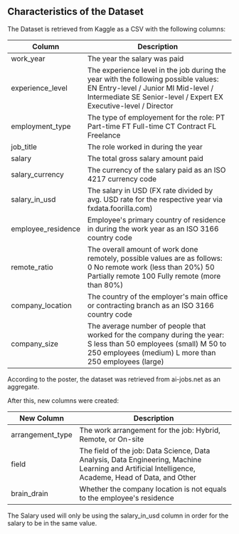 ## Characteristics of the Dataset

The Dataset is retrieved from Kaggle as a CSV with the following columns:

Column      | Description
-------     | -----------------
work_year   | The year the salary was paid
experience_level | The experience level in the job during the year with the following possible values: EN Entry-level / Junior MI Mid-level / Intermediate SE Senior-level / Expert EX Executive-level / Director
employment_type | The type of employement for the role: PT Part-time FT Full-time CT Contract FL Freelance
job_title | The role worked in during the year
salary | The total gross salary amount paid
salary_currency | The currency of the salary paid as an ISO 4217 currency code
salary_in_usd | The salary in USD (FX rate divided by avg. USD rate for the respective year via fxdata.foorilla.com)
employee_residence | Employee's primary country of residence in during the work year as an ISO 3166 country code
remote_ratio | The overall amount of work done remotely, possible values are as follows: 0 No remote work (less than 20%) 50 Partially remote 100 Fully remote (more than 80%)
company_location | The country of the employer's main office or contracting branch as an ISO 3166 country code
company_size | The average number of people that worked for the company during the year: S less than 50 employees (small) M 50 to 250 employees (medium) L more than 250 employees (large)

According to the poster, the dataset was retrieved from ai-jobs.net as an aggregate.


After this, new columns were created:

New Column      | Description
-------     | -----------------
arrangement_type | The work arrangement for the job: Hybrid, Remote, or On-site
field | The field of the job: Data Science, Data Analysis, Data Engineering, Machine Learning and Artificial Intelligence, Academe, Head of Data, and Other
brain_drain | Whether the company location is not equals to the employee's residence



The Salary used will only be using the salary_in_usd column in order for the salary to be in the same value.